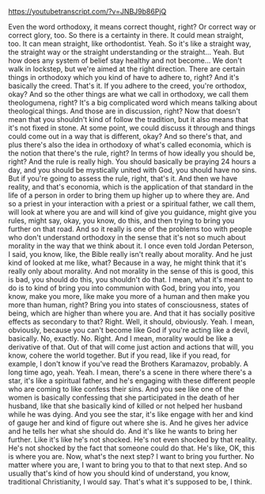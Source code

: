 https://youtubetranscript.com/?v=JNBJ9b86PjQ

 Even the word orthodoxy, it means correct thought, right? Or correct way or correct glory, too. So there is a certainty in there. It could mean straight, too. It can mean straight, like orthodontist. Yeah. So it's like a straight way, the straight way or the straight understanding or the straight... Yeah. But how does any system of belief stay healthy and not become... We don't walk in lockstep, but we're aimed at the right direction. There are certain things in orthodoxy which you kind of have to adhere to, right? And it's basically the creed. That's it. If you adhere to the creed, you're orthodox, okay? And so the other things are what we call in orthodoxy, we call them theologumena, right? It's a big complicated word which means talking about theological things. And those are in discussion, right? Now that doesn't mean that you shouldn't kind of follow the tradition, but it also means that it's not fixed in stone. At some point, we could discuss it through and things could come out in a way that is different, okay? And so there's that, and plus there's also the idea in orthodoxy of what's called economia, which is the notion that there's the rule, right? In terms of how ideally you should be, right? And the rule is really high. You should basically be praying 24 hours a day, and you should be mystically united with God, you should have no sins. But if you're going to assess the rule, right, that's it. And then we have reality, and that's economia, which is the application of that standard in the life of a person in order to bring them up higher up to where they are. And so a priest in your interaction with a priest or a spiritual father, we call them, will look at where you are and will kind of give you guidance, might give you rules, might say, okay, you know, do this, and then trying to bring you further on that road. And so it really is one of the problems too with people who don't understand orthodoxy in the sense that it's not so much about morality in the way that we think about it. I once even told Jordan Peterson, I said, you know, like, the Bible really isn't really about morality. And he just kind of looked at me like, what? Because in a way, he might think that it's really only about morality. And not morality in the sense of this is good, this is bad, you should do this, you shouldn't do that. I mean, what it's meant to do is to kind of bring you into communion with God, bring you into, you know, make you more, like make you more of a human and then make you more than human, right? Bring you into states of consciousness, states of being, which are higher than where you are. And that it has socially positive effects as secondary to that? Right. Well, it should, obviously. Yeah. I mean, obviously, because you can't become like God if you're acting like a devil, basically. No, exactly. No. Right. And I mean, morality would be like a derivative of that. Out of that will come just action and actions that will, you know, cohere the world together. But if you read, like if you read, for example, I don't know if you've read the Brothers Karamazov, probably. A long time ago, yeah. Yeah. I mean, there's a scene in there where there's a star, it's like a spiritual father, and he's engaging with these different people who are coming to like confess their sins. And you see like one of the women is basically confessing that she participated in the death of her husband, like that she basically kind of killed or not helped her husband while he was dying. And you see the star, it's like engage with her and kind of gauge her and kind of figure out where she is. And he gives her advice and he tells her what she should do. And it's like he wants to bring her further. Like it's like he's not shocked. He's not even shocked by that reality. He's not shocked by the fact that someone could do that. He's like, OK, this is where you are. Now, what's the next step? I want to bring you further. No matter where you are, I want to bring you to that to that next step. And so usually that's kind of how you should kind of understand, you know, traditional Christianity, I would say. That's what it's supposed to be, I think.
